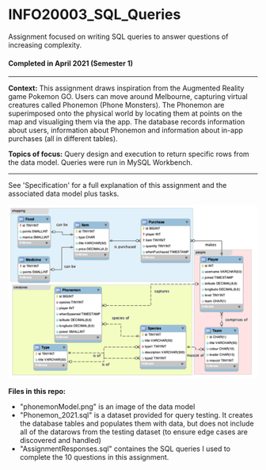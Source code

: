 # INFO20003_SQL_Queries
Assignment focused on writing SQL queries to answer questions of increasing complexity. 
<br>
<h4> Completed in April 2021 (Semester 1) </h4>
<hr>

<b>Context:</b>
This assignment draws inspiration from the Augmented Reality game Pokemon GO. Users can move around Melbourne, capturing virtual creatures called Phonemon (Phone Monsters). The Phonemon are superimposed onto the physical world by locating them at points on the map and visualiging them via the app. The database records information about users, information about Phonemon and information about in-app purchases (all in different tables). 

<b>Topics of focus:</b>
Query design and execution to return specific rows from the data model. Queries were run in MySQL Workbench.
<hr>

See 'Specification' for a full explanation of this assignment and the associated data model plus tasks.

![Image of the data model](/phonemonModel.png)



<b>Files in this repo:</b>
<ul>
  <li> "phonemonModel.png" is an image of the data model </li>
  <li> "Phonemon_2021.sql" is a dataset provided for query testing. It creates the database tables and populates them with data, but does not include all of the datarows from the testing dataset (to ensure edge cases are discovered and handled) </li>
  <li> "AssignmentResponses.sql" containes the SQL queries I used to complete the 10 questions in this assignment. </li>
</ul>
